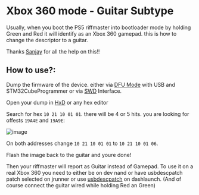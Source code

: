 # Xbox 360 mode - Guitar Subtype

Usually, when you boot the PS5 riffmaster into bootloader mode by holding Green and Red it will identify as an Xbox 360 gamepad. this is how to change the descriptor to a guitar.

Thanks [Sanjay](https://github.com/sanjay900) for all the help on this!!

## How to use?:

Dump the firmware of the device. either via [DFU Mode](Alternate_Modes.md) with USB and STM32CubeProgrammer or via [SWD](SWD.md) Interface.

Open your dump in [HxD](https://mh-nexus.de/en/hxd/) or any hex editor

Search for hex ``` 10 21 10 01 01 ```. there will be 4 or 5 hits. you are looking for offests ```19A4E``` and ```19A9E```:

![image](https://github.com/user-attachments/assets/aa87c76c-c3d8-4e12-ac0f-d3d082eda530)

On both addresses change ```10 21 10 01 01``` to ```10 21 10 01 06```.

Flash the image back to the guitar and youre done!

Then your riffmaster will report as Guitar instead of Gamepad. To use it on a real Xbox 360 you need to either be on dev nand or have usbdescpatch patch selected on jrunner or use [usbdescpatch](https://github.com/InvoxiPlayGames/UsbdSecPatch) on dashlaunch.
(And of course connect the guitar wired while holding Red an Green)


